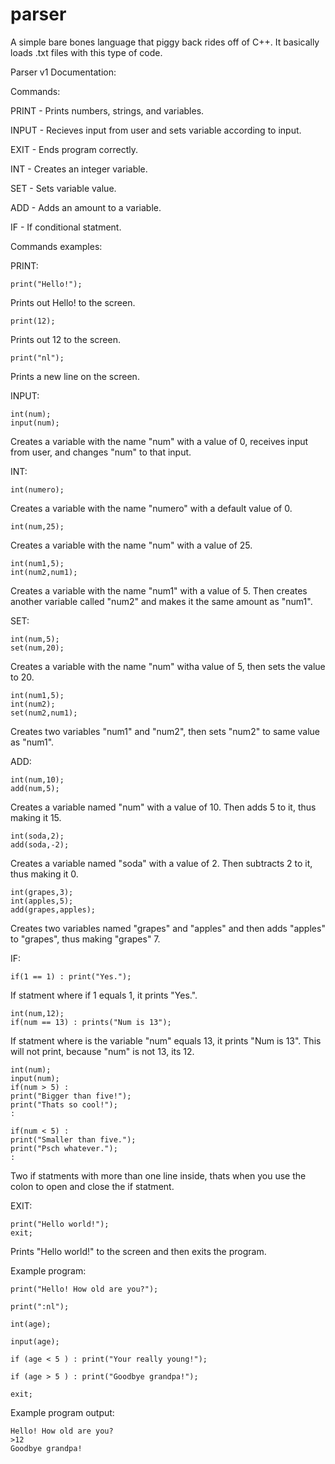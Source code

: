 # parser
A simple bare bones language that piggy back rides off of C++. It basically loads .txt files with this type of code.

Parser v1 Documentation:

Commands:

PRINT - Prints numbers, strings, and variables.

INPUT - Recieves input from user and sets variable according to input.

EXIT - Ends program correctly.

INT - Creates an integer variable.

SET - Sets variable value.

ADD - Adds an amount to a variable.

IF - If conditional statment.

Commands examples:

PRINT:
	
	print("Hello!");
Prints out Hello! to the screen.

	print(12);
Prints out 12 to the screen.

	print("nl");
Prints a new line on the screen.

INPUT:

	int(num);
	input(num);
Creates a variable with the name "num" with a value of 0, receives input from user, and changes "num" to that input.
	
INT:

	int(numero);
Creates a variable with the name "numero" with a default value of 0.

	int(num,25);
Creates a variable with the name "num" with a value of 25.

	int(num1,5);
	int(num2,num1);
Creates a variable with the name "num1" with a value of 5. Then creates another variable called "num2" and makes it the same amount as "num1".

SET:

	int(num,5);
	set(num,20);
Creates a variable with the name "num" witha value of 5, then sets the value to 20.

	int(num1,5);
	int(num2);
	set(num2,num1);
Creates two variables "num1" and "num2", then sets "num2" to same value as "num1".
	
ADD:

	int(num,10);
	add(num,5);
Creates a variable named "num" with a value of 10. Then adds 5 to it, thus making it 15.
	
	int(soda,2);
	add(soda,-2);
Creates a variable named "soda" with a value of 2. Then subtracts 2 to it, thus making it 0.

	int(grapes,3);
	int(apples,5);
	add(grapes,apples);
Creates two variables named "grapes" and "apples" and then adds "apples" to "grapes", thus making "grapes" 7.

IF:

	if(1 == 1) : print("Yes.");
If statment where if 1 equals 1, it prints "Yes.".
	
	int(num,12);
	if(num == 13) : prints("Num is 13");
If statment where is the variable "num" equals 13, it prints "Num is 13". This will not print, because "num" is not 13, its 12.

	int(num);
	input(num);
	if(num > 5) :
	print("Bigger than five!");
	print("Thats so cool!");
	:
	
	if(num < 5) :
	print("Smaller than five.");
	print("Psch whatever.");
	:
Two if statments with more than one line inside, thats when you use the colon to open and close the if statment.

EXIT:

	print("Hello world!");
	exit;
Prints "Hello world!" to the screen and then exits the program.

Example program:

	print("Hello! How old are you?");

	print(":nl");

	int(age);

	input(age);

	if (age < 5 ) : print("Your really young!");

	if (age > 5 ) : print("Goodbye grandpa!");

	exit;

Example program output:

	Hello! How old are you?
	>12
	Goodbye grandpa!
